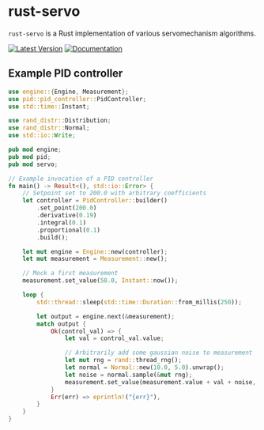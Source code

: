 # rust-servo 

`rust-servo` is a Rust implementation of various servomechanism algorithms. 

[![Latest Version]][crates.io] 
[![Documentation]][docs.rs]

## Example PID controller

```rust
use engine::{Engine, Measurement};
use pid::pid_controller::PidController;
use std::time::Instant;

use rand_distr::Distribution;
use rand_distr::Normal;
use std::io::Write;

pub mod engine;
pub mod pid;
pub mod servo;

// Example invocation of a PID controller
fn main() -> Result<(), std::io::Error> {
    // Setpoint set to 200.0 with arbitrary coefficients
    let controller = PidController::builder()
        .set_point(200.0)
        .derivative(0.19)
        .integral(0.1)
        .proportional(0.1)
        .build();

    let mut engine = Engine::new(controller);
    let mut measurement = Measurement::new();

    // Mock a first measurement
    measurement.set_value(50.0, Instant::now());

    loop {
        std::thread::sleep(std::time::Duration::from_millis(250));

        let output = engine.next(&measurement);
        match output {
            Ok(control_val) => {
                let val = control_val.value;

                // Arbitrarily add some gaussian noise to measurement
                let mut rng = rand::thread_rng();
                let normal = Normal::new(10.0, 5.0).unwrap();
                let noise = normal.sample(&mut rng);
                measurement.set_value(measurement.value + val + noise, Instant::now());
            }
            Err(err) => eprintln!("{err}"),
        }
    }
}
```

[Latest Version]: https://img.shields.io/crates/v/rust-servo.svg
[crates.io]: https://crates.io/crates/rust-servo
[Documentation]: https://docs.rs/rust-servo/badge.svg
[docs.rs]: https://docs.rs/rust-servo